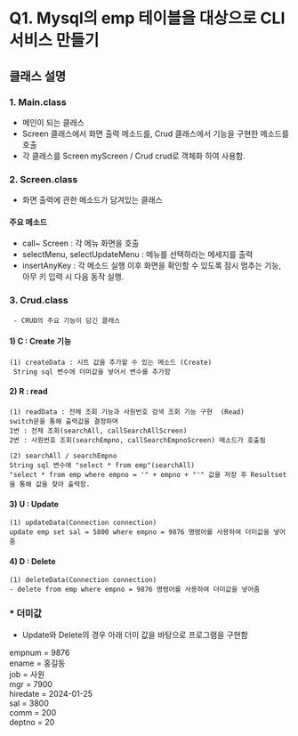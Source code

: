 # Q1. Mysql의 emp 테이블을 대상으로 CLI 서비스 만들기

## 클래스 설명

### 1. Main.class
 - 메인이 되는 클래스
 - Screen 클래스에서 화면 출력 메소드를, Crud 클래스에서 기능을 구현한 메소드를 호출
 - 각 클래스를 Screen myScreen / Crud crud로 객체화 하여 사용함.


### 2. Screen.class
 - 화면 출력에 관한 메소드가 담겨있는 클래스

   
#### 주요 메소드
 - call~ Screen : 각 메뉴 화면을 호출
 - selectMenu, selectUpdateMenu : 메뉴를 선택하라는 메세지를 출력
 - insertAnyKey : 각 메소드 실행 이후 화면을 확인할 수 있도록 잠시 멈추는 기능, 아무 키 입력 시 다음 동작 실행.


### 3. Crud.class
     - CRUD의 주요 기능이 담긴 클래스
#### 1) C : Create 기능
    (1) createData : 시트 값을 추가할 수 있는 메소드 (Create)
     String sql 변수에 더미값을 넣어서 변수를 추가함
     
#### 2) R : read
    (1) readData : 전체 조회 기능과 사원번호 검색 조회 기능 구현  (Read)
    switch문을 통해 출력값을 결정하며
    1번 : 전체 조회(searchAll, callSearchAllScreen)
    2번 : 사원번호 조회(searchEmpno, callSearchEmpnoScreen) 메소드가 호출됨

    (2) searchAll / searchEmpno
    String sql 변수에 "select * from emp"(searchAll)
    "select * from emp where empno = '" + empno + "'" 값을 저장 후 Resultset을 통해 값을 찾아 출력함.


#### 3) U : Update
    (1) updateData(Connection connection)
    update emp set sal = 5800 where empno = 9876 명령어를 사용하여 더미값을 넣어줌

#### 4) D : Delete
    (1) deleteData(Connection connection)
	- delete from emp where empno = 9876 명령어를 사용하여 더미값을 넣어줌


### * 더미값
 - Update와 Delete의 경우 아래 더미 값을 바탕으로 프로그램을 구현함

 empnum = 9876<br>
 ename = 홍길동<br>
 job = 사원 <br>
 mgr = 7900<br>
 hiredate = 2024-01-25<br>
 sal = 3800<br>
 comm = 200<br>
 deptno = 20<br>
